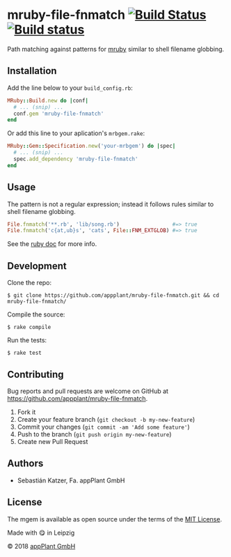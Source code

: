 # mruby-file-fnmatch [![Build Status](https://travis-ci.com/appPlant/mruby-file-fnmatch.svg?branch=master)](https://travis-ci.com/appPlant/mruby-file-fnmatch) [![Build status](https://ci.appveyor.com/api/projects/status/8ek1sfuw1jw4igpb/branch/master?svg=true)](https://ci.appveyor.com/project/katzer/mruby-file-fnmatch/branch/master)

Path matching against patterns for [mruby][mruby] similar to shell filename globbing.

## Installation

Add the line below to your `build_config.rb`:

```ruby
MRuby::Build.new do |conf|
  # ... (snip) ...
  conf.gem 'mruby-file-fnmatch'
end
```

Or add this line to your aplication's `mrbgem.rake`:

```ruby
MRuby::Gem::Specification.new('your-mrbgem') do |spec|
  # ... (snip) ...
  spec.add_dependency 'mruby-file-fnmatch'
end
```

## Usage

The pattern is not a regular expression; instead it follows rules similar to shell filename globbing.

```ruby
File.fnmatch('**.rb', 'lib/song.rb')                 #=> true
File.fnmatch('c{at,ub}s', 'cats', File::FNM_EXTGLOB) #=> true
```

See the [ruby doc][ruby_doc_fnmatch] for more info.

## Development

Clone the repo:
    
    $ git clone https://github.com/appplant/mruby-file-fnmatch.git && cd mruby-file-fnmatch/

Compile the source:

    $ rake compile

Run the tests:

    $ rake test

## Contributing

Bug reports and pull requests are welcome on GitHub at https://github.com/appplant/mruby-file-fnmatch.

1. Fork it
2. Create your feature branch (`git checkout -b my-new-feature`)
3. Commit your changes (`git commit -am 'Add some feature'`)
4. Push to the branch (`git push origin my-new-feature`)
5. Create new Pull Request

## Authors

- Sebastián Katzer, Fa. appPlant GmbH

## License

The mgem is available as open source under the terms of the [MIT License][license].

Made with :yum: in Leipzig

© 2018 [appPlant GmbH][appplant]

[mruby]: https://github.com/mruby/mruby
[ruby_doc_fnmatch]: https://ruby-doc.org/core-2.5.1/File.html#method-c-fnmatch
[license]: http://opensource.org/licenses/MIT
[appplant]: www.appplant.de
